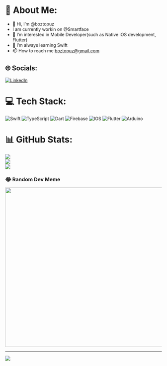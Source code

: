 # 💫 About Me:
- 👋 Hi, I’m @boztopuz
- I am currently workin on @Smartface<br>
- 👀 I’m interested in Mobile Developer(such as Native iOS development, Flutter)
- 🌱 I’m always learning Swift
- 📫 How to reach me boztopuz@gmail.com

## 🌐 Socials:
[![LinkedIn](https://img.shields.io/badge/LinkedIn-%230077B5.svg?logo=linkedin&logoColor=white)](https://www.linkedin.com/in/burak-%C3%B6ztopuz-9a152b167/) 

# 💻 Tech Stack:
![Swift](https://img.shields.io/badge/swift-F54A2A?style=for-the-badge&logo=swift&logoColor=white) ![TypeScript](https://img.shields.io/badge/typescript-%23007ACC.svg?style=for-the-badge&logo=typescript&logoColor=white) ![Dart](https://img.shields.io/badge/dart-%230175C2.svg?style=for-the-badge&logo=dart&logoColor=white) ![Firebase](https://img.shields.io/badge/firebase-%23039BE5.svg?style=for-the-badge&logo=firebase) ![IOS](https://img.shields.io/badge/IOS-%2320232a.svg?style=for-the-badge&logo=apple&logoColor=white) ![Flutter](https://img.shields.io/badge/Flutter-%2302569B.svg?style=for-the-badge&logo=Flutter&logoColor=white) ![Arduino](https://img.shields.io/badge/-Arduino-00979D?style=for-the-badge&logo=Arduino&logoColor=white)
# 📊 GitHub Stats:
![](https://github-readme-stats.vercel.app/api?username=boztopuz&theme=synthwave&hide_border=false&include_all_commits=true&count_private=true)<br/>
![](https://github-readme-streak-stats.herokuapp.com/?user=boztopuz&theme=synthwave&hide_border=false)<br/>
![](https://github-readme-stats.vercel.app/api/top-langs/?username=boztopuz&theme=synthwave&hide_border=false&include_all_commits=true&count_private=true&layout=compact)

### 😂 Random Dev Meme
<img src="https://rm.up.railway.app/" width="512px"/>

---
[![](https://visitcount.itsvg.in/api?id=boztopuz&icon=8&color=6)](https://visitcount.itsvg.in)

<!-- Proudly created with GPRM ( https://gprm.itsvg.in ) -->
<!---
boztopuz/boztopuz is a ✨ special ✨ repository because its `README.md` (this file) appears on your GitHub profile.
You can click the Preview link to take a look at your changes.
--->
